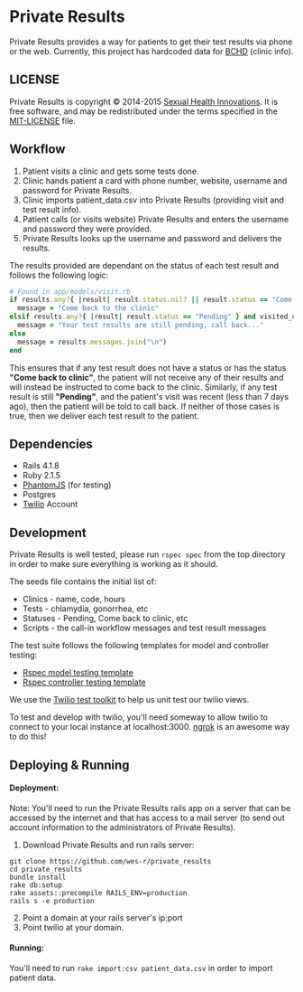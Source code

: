 # Private Results
Private Results provides a way for patients to get their test results via phone or the web. Currently, this project has hardcoded data for [BCHD](http://health.baltimorecity.gov/) (clinic info).

## LICENSE
Private Results is copyright © 2014-2015 [Sexual Health Innovations](http://www.sexualhealthinnovations.org/). It is free software, and may be redistributed under the terms specified in the [MIT-LICENSE](blob/master/MIT-LICENSE.md) file.

## Workflow
1. Patient visits a clinic and gets some tests done.
2. Clinic hands patient a card with phone number, website, username and password for Private Results.
3. Clinic imports patient_data.csv into Private Results (providing visit and test result info).
4. Patient calls (or visits website) Private Results and enters the username and password they were provided.
5. Private Results looks up the username and password and delivers the results.

The results provided are dependant on the status of each test result and follows the following logic:
```ruby
# Found in app/models/visit.rb
if results.any?{ |result| result.status.nil? || result.status == "Come back to clinic" }
  message = "Come back to the clinic"
elsif results.any?{ |result| result.status == "Pending" } and visited_on > 7.days.ago
  message = "Your test results are still pending, call back..."
else
  message = results.messages.join("\n")
end
```

This ensures that if any test result does not have a status or has the status **"Come back to clinic"**,
the patient will not receive any of their results and will instead be instructed to come back to the clinic.
Similarly, if any test result is still **"Pending"**, and the patient's visit was recent (less than 7 days ago),
then the patient will be told to call back. If neither of those cases is true, then we deliver each test result to the patient.


## Dependencies
* Rails 4.1.8
* Ruby 2.1.5
* [PhantomJS](https://github.com/teampoltergeist/poltergeist#installing-phantomjs) (for testing)
* Postgres
* [Twilio](https://twilio.com/) Account


## Development
Private Results is well tested, please run `rspec spec` from the top directory in order to make sure everything is working as it should.

The seeds file contains the initial list of:
* Clinics - name, code, hours
* Tests - chlamydia, gonorrhea, etc
* Statuses - Pending, Come back to clinic, etc
* Scripts - the call-in workflow messages and test result messages 

The test suite follows the following templates for model and controller testing:
* [Rspec model testing template](https://gist.github.com/kyletcarlson/6234923)
* [Rspec controller testing template](https://gist.github.com/eliotsykes/5b71277b0813fbc0df56)

We use the [Twilio test toolkit](https://www.twilio.com/blog/2012/10/twilio-test-toolkit.html) to help us unit test our twilio views.

To test and develop with twilio, you'll need someway to allow twilio to connect to your local instance at localhost:3000. 
[ngrok](https://ngrok.com/) is an awesome way to do this!


## Deploying & Running
#### Deployment:
Note: You'll need to run the Private Results rails app on a server that can be accessed by the internet and that has access to a mail server (to send out account information to the administrators of Private Results).

1. Download Private Results and run rails server:
```
git clone https://github.com/wes-r/private_results
cd private_results
bundle install
rake db:setup
rake assets::precompile RAILS_ENV=production
rails s -e production
```
2. Point a domain at your rails server's ip:port
3. Point twilio at your domain.

#### Running:
You'll need to run `rake import:csv patient_data.csv` in order to import patient data.
